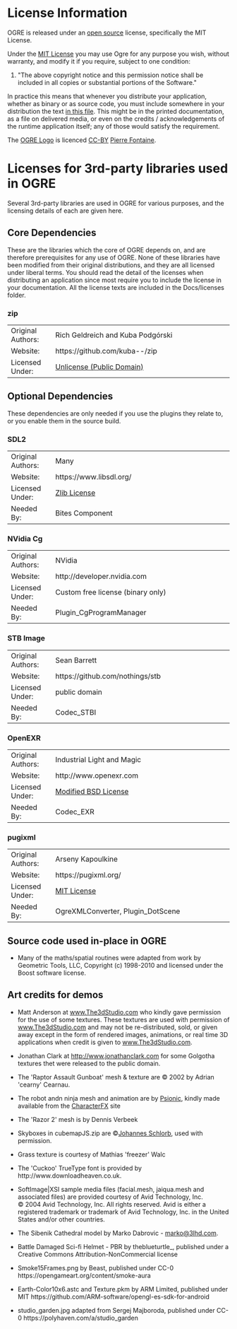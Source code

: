 
# License Information


<p>OGRE is released under an <a href="http://www.opensource.org/">open source</a> license, specifically the MIT License.

<p>Under  the <a href="../LICENSE">MIT License</a> you may use Ogre for any purpose you wish, without warranty, and modify it if you require, subject to one condition:</p>
<ol>
    <li>"The above copyright notice and this permission notice shall be included in all copies or substantial portions of the Software."</li>
</ol>

In practice this means that whenever you distribute your application, whether as binary or as source code, you must include somewhere in your distribution the text <a href="../LICENSE">in this file</a>. This might be in the printed documentation, as a file on delivered media, or even on the credits / acknowledgements of the runtime application itself; any of those would satisfy the requirement.

The [OGRE Logo](ogre-logo.png) is licenced [CC-BY](https://creativecommons.org/licenses/by/2.0/) [Pierre Fontaine](http://codrer.com/).

# Licenses for 3rd-party libraries used in OGRE

Several 3rd-party libraries are used in OGRE for various purposes, and the licensing details of each are given here.

## Core Dependencies

These are the libraries which the core of OGRE depends on, and are
therefore prerequisites for any use of OGRE. None of these libraries
have been modified from their original distributions, and they are all
licensed under liberal terms. You should read the detail of the
licenses when distributing an application since most require you to
include the license in your documentation. All the license texts are
included in the Docs/licenses folder.

### zip

<table style="text-align: left; width: 100%;" border="0" cellpadding="0" cellspacing="0">
<tbody>

<tr>
<td style="width: 20%;">Original Authors:</td>
<td>Rich Geldreich and Kuba Podgórski</td>
</tr>

<tr>
<td>Website:</td>
<td>https://github.com/kuba--/zip</td>
</tr>

<tr>
<td>Licensed Under:</td>
<td><a href="https://unlicense.org/">Unlicense (Public Domain)</a></td>
</tr>

</tbody>
</table>

## Optional Dependencies
These dependencies are only needed if you use the plugins they relate to, or you enable them in the source build.

### SDL2
<table style="text-align: left; width: 100%" border="0" cellpadding="0" cellspacing="0">
<tbody>
<tr>
<td style="width: 20%;">
Original Authors:</td>
<td>
Many</td>
</tr>
<tr>
<td>
Website:</td>
<td>
https://www.libsdl.org/</td>
</tr>
<tr>
<td>
Licensed Under:</td>
<td>
<a href="licenses/zlib.txt">Zlib License</a></td>
</tr>
<tr>
<td>
Needed By:</td>
<td>
Bites Component</td>
</tr>
</tbody>
</table>

### NVidia Cg

<table style="text-align: left; width: 100%;" border="0" cellpadding="0" cellspacing="0">
<tbody>

<tr>
<td style="width: 20%;">Original Authors:</td>
<td>NVidia</td>
</tr>

<tr>
<td>Website:</td>
<td>http://developer.nvidia.com</td>
</tr>

<tr>
<td>Licensed Under:</td>
<td>Custom free license (binary only)</td>
</tr>

<tr>
<td>Needed By:</td>
<td>Plugin_CgProgramManager</td>
</tr>

</tbody>
</table>

### STB Image

<table style="text-align: left; width: 100%;" border="0" cellpadding="0" cellspacing="0">
<tbody>

<tr>
    <td style="width: 20%;">Original Authors:</td>
    <td>Sean Barrett<br />
    </td>
</tr>

<tr>
    <td>Website:</td>
    <td>https://github.com/nothings/stb<br />
    </td>
</tr>

<tr>
    <td>Licensed Under:</td>
    <td>public domain</td>
</tr>

<tr>
<td>Needed By:</td>
<td>Codec_STBI</td>
</tr>

</tbody>
</table>

### OpenEXR

<table style="text-align: left; width: 100%;" border="0" cellpadding="0" cellspacing="0">
<tbody>

<tr>
<td style="width: 20%;">Original Authors:</td>
<td>Industrial Light and Magic</td>
</tr>

<tr>
<td>Website:</td>
<td>http://www.openexr.com</td>
</tr>

<tr>
<td>Licensed Under:</td>
<td><a href="http://www.xfree86.org/3.3.6/COPYRIGHT2.html#5">Modified BSD License</a></td>
</tr>

<tr>
<td>Needed By:</td>
<td>Codec_EXR</td>
</tr>

</tbody>
</table>

### pugixml

<table>
<tbody>
<tr>
<td style="width: 20%;">
Original Authors:</td>
<td>
Arseny Kapoulkine</td>
</tr>
<tr>
<td>
Website:</td>
<td>
 https://pugixml.org/</td>
</tr>
<tr>
<td>
Licensed Under:</td>
<td>
<a href="licenses/mit.txt">MIT License</a></td>
</tr>

<tr>
<td>Needed By:</td>
<td>OgreXMLConverter, Plugin_DotScene</td>
</tr>

</tbody>
</table>

## Source code used in-place in OGRE

<ul>
<li>
    <p style="margin-bottom: 0cm;">Many of the maths/spatial routines
        were adapted from work by Geometric Tools, LLC, Copyright (c) 1998-2010 and licensed under the Boost software license.</p>

</li>

</ul>

## Art credits for demos

<ul>
    <li>
        <p style="margin-bottom: 0cm;">Matt Anderson at
            <a href="http://www.The3dStudio.com/">www.The3dStudio.com</a> who
            kindly gave permission for the use of some textures. These textures are used with permission of
            <a href="http://www.the3dstudio.com/">www.The3dStudio.com</a> and may
            not be re-distributed, sold, or given away except in the form of
            rendered images, animations, or real time 3D applications when credit
            is given to <a href="http://www.the3dstudio.com/">www.The3dStudio.com</a>.</p>
    </li>
    <li>
        <p style="margin-bottom: 0cm;">Jonathan Clark at
            <a href="http://www.jonathanclark.com/">http://www.jonathanclark.com</a>
            for some Golgotha textures thet were released to the public domain.</p>
    </li>
    <li>
        <p style="margin-bottom: 0cm;">The 'Raptor Assault Gunboat' mesh
            &amp; texture are &copy; 2002 by Adrian 'cearny' Cearnau.</p>
    </li>
    <li>
        <p style="margin-bottom: 0cm;">The robot andn ninja mesh and
            animation are by <a href="http://www.psionic3d.co.uk/">Psionic</a>,
            kindly made available from the <a href="http://www.insanesoftware.de/">CharacterFX</a>
            site</p>
    </li>
    <li>
        <p style="margin-bottom: 0cm;">The 'Razor 2' mesh is by Dennis
            Verbeek</p>
    </li>
    <li>
        <p style="margin-bottom: 0cm;">Skyboxes in cubemapJS.zip are
            &copy;<a href="http://www.schlorb.com/">Johannes Schlorb</a>, used
            with permission.
        </p>
    </li>
    <li>
        <p>Grass texture is courtesy of Mathias 'freezer' Walc</p>
    </li>
    <li>
        <p>The 'Cuckoo' TrueType font is provided by http://www.downloadheaven.co.uk.</p>
    </li>
    <li>SoftImage|XSI sample media files (facial.mesh, jaiqua.mesh and associated files) are provided courtesy of Avid Technology, Inc.<br />
        &copy; 2004 Avid Technology, Inc. All rights
        reserved. Avid is either a registered trademark or trademark of Avid
        Technology, Inc. in the United States and/or other countries.
    </li>
    <li>
        <p>The Sibenik Cathedral model by Marko Dabrovic - <a href="marko@3lhd.com">marko@3lhd.com</a>.</p>
    </li>
    <li>
        <p>Battle Damaged Sci-fi Helmet - PBR by theblueturtle_, published under a Creative Commons Attribution-NonCommercial license</p>
    </li>
    <li>
        <p>Smoke15Frames.png by Beast, published under CC-0 https://opengameart.org/content/smoke-aura</p>
    </li>
    <li>
        <p>Earth-Color10x6.astc and Texture.pkm by ARM Limited, published under MIT https://github.com/ARM-software/opengl-es-sdk-for-android</p>
    </li>
    <li>
        <p>studio_garden.jpg adapted from Sergej Majboroda, published under CC-0 https://polyhaven.com/a/studio_garden</p>
    </li>
</ul>
